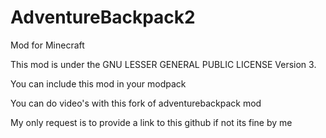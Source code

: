 AdventureBackpack2
==================

Mod for Minecraft

This mod is under the GNU LESSER GENERAL PUBLIC LICENSE Version 3.

You can include this mod in your modpack 

You can do video's with this fork of adventurebackpack mod

My only request is to provide a link to this github if not its fine by me 
